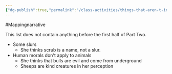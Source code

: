 ```yaml
---
{"dg-publish":true,"permalink":"/class-activities/things-that-aren-t-in-klara-s-database/"}
---
```


#Mappingnarrative  

This list does not contain anything before the first half of Part Two.

- Some slurs
    -  She thinks scrub is a name, not a slur.
- Human morals don't apply to animals
    - She thinks that bulls are evil and come from underground
    - Sheeps are kind creatures in her perception